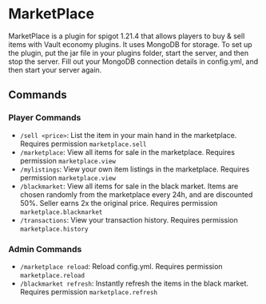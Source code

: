 # MarketPlace
MarketPlace is a plugin for spigot 1.21.4 that allows players to buy & sell items with Vault economy plugins. It uses MongoDB for storage. To set up the plugin, put the jar file in your plugins folder, start the server, and then stop the server. Fill out your MongoDB connection details in config.yml, and then start your server again.

## Commands
### Player Commands
- `/sell <price>`: List the item in your main hand in the marketplace. Requires permission `marketplace.sell`
- `/marketplace`: View all items for sale in the marketplace. Requires permission `marketplace.view`
- `/mylistings`: View your own item listings in the marketplace. Requires permission `marketplace.view`
- `/blackmarket`: View all items for sale in the black market. Items are chosen randomly from the marketplace every 24h, and are discounted 50%. Seller earns 2x the original price. Requires permission `marketplace.blackmarket`
- `/transactions`: View your transaction history. Requires permission `marketplace.history`
### Admin Commands
- `/marketplace reload`: Reload config.yml. Requires permission `marketplace.reload`
- `/blackmarket refresh`: Instantly refresh the items in the black market. Requires permission `marketplace.refresh`
